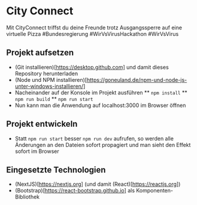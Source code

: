 # City Connect
Mit CityConnect triffst du deine Freunde trotz Ausgangssperre auf eine virtuelle Pizza #Bundesregierung #WirVsVirusHackathon #WirVsVirus

## Projekt aufsetzen

 * (Git installieren)[https://desktop.github.com] und damit dieses Repository herunterladen
 * (Node und NPM installieren)[https://goneuland.de/npm-und-node-js-unter-windows-installieren/]
 * Nacheinander auf der Konsole im Projekt ausführen
 ** `npm install`
 ** `npm run build`
 ** `npm run start`
 * Nun kann man die Anwendung auf localhost:3000 im Browser öffnen

## Projekt entwickeln
 * Statt `npm run start` besser `npm run dev` aufrufen, so werden alle Änderungen an den Dateien sofort propagiert und man sieht den Effekt sofort im Browser

## Eingesetzte Technologien
 * (NextJS)[https://nextjs.org] (und damit (React)[https://reactjs.org])
 * (Bootstrap)[https://react-bootstrap.github.io] als Komponenten-Bibliothek